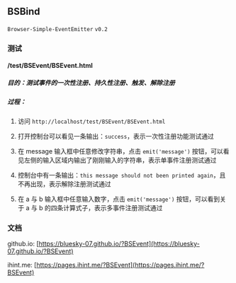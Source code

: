 ## BSBind
   
`Browser-Simple-EventEmitter`
`v0.2`

### 测试

#### /test/BSEvent/BSEvent.html

##### 目的：测试事件的一次性注册、持久性注册、触发、解除注册

##### 过程：

1. 访问 `http://localhost/test/BSEvent/BSEvent.html`

2. 打开控制台可以看见一条输出：`success`，表示一次性注册功能测试通过

3. 在 message 输入框中任意修改字符串，点击 `emit('message')` 按钮，可以看见左侧的输入区域内输出了刚刚输入的字符串，表示单事件注册测试通过

4. 控制台中有一条输出：`this message should not been printed again`，且不再出现，表示解除注册测试通过

5. 在 a 与 b 输入框中任意输入数字，点击 `emit('message')` 按钮，可以看到关于 a 与 b 的四条计算式子，表示多事件注册测试通过

### 文档

github.io: [https://bluesky-07.github.io/?BSEvent](https://bluesky-07.github.io/?BSEvent)

ihint.me: [https://pages.ihint.me/?BSEvent](https://pages.ihint.me/?BSEvent)